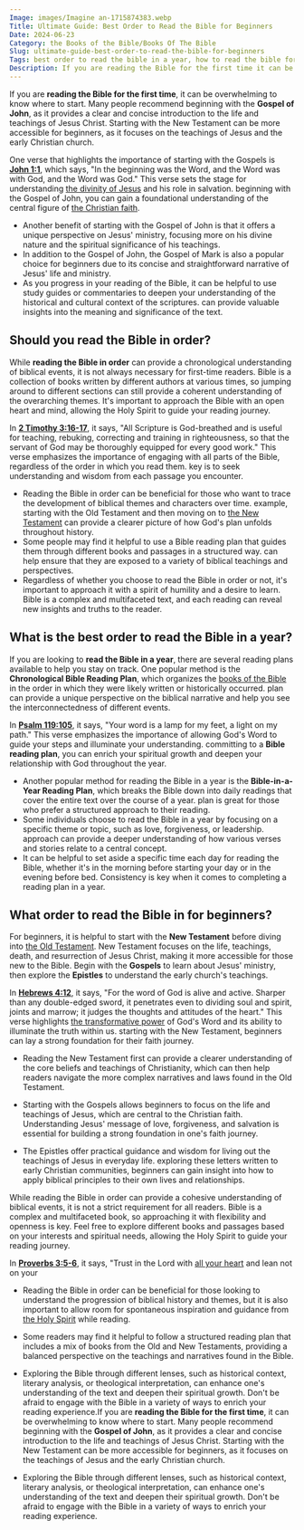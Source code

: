 ```yaml
---
Image: images/Imagine an-1715874383.webp
Title: Ultimate Guide: Best Order to Read the Bible for Beginners
Date: 2024-06-23
Category: the Books of the Bible/Books Of The Bible
Slug: ultimate-guide-best-order-to-read-the-bible-for-beginners
Tags: best order to read the bible in a year, how to read the bible for the first time, should you read the bible in order, what is the best order to read the bible, should i read the bible in order, reading the bible in order, best order to read the bible for beginners, best order to read the bible for the first time, what order to read the bible in, the books of the bible, books of the bible
Description: If you are reading the Bible for the first time it can be overwhelming to know where to start Many people recommend beginning with the Gospel of John as it provides a clear and concise introduction to the life and teachings of Jesus Christ Starting with the New Testament can
---
```


If you are **reading the Bible for the first time**, it can be overwhelming to know where to start. Many people recommend beginning with the **Gospel of John**, as it provides a clear and concise introduction to the life and teachings of Jesus Christ. Starting with the New Testament can be more accessible for beginners, as it focuses on the teachings of Jesus and the early Christian church.

One verse that highlights the importance of starting with the Gospels is **[John 1:1](https://www.bibleref.com/John/1/John-1-1.html)**, which says, "In the beginning was the Word, and the Word was with God, and the Word was God." This verse sets the stage for understanding [the divinity of Jesus](/10-fascinating-facts-about-jesus-christ-a-comprehensive-guide-for-christian-readers) and his role in salvation.  beginning with the Gospel of John, you can gain a foundational understanding of the central figure of [the Christian faith](/nurturing-faith-and-family-comprehensive-guide-christian-parenting-life).

- Another benefit of starting with the Gospel of John is that it offers a unique perspective on Jesus' ministry, focusing more on his divine nature and the spiritual significance of his teachings.
- In addition to the Gospel of John, the Gospel of Mark is also a popular choice for beginners due to its concise and straightforward narrative of Jesus' life and ministry.
- As you progress in your reading of the Bible, it can be helpful to use study guides or commentaries to deepen your understanding of the historical and cultural context of the scriptures.  can provide valuable insights into the meaning and significance of the text.

## Should you read the Bible in order?

While **reading the Bible in order** can provide a chronological understanding of biblical events, it is not always necessary for first-time readers.  Bible is a collection of books written by different authors at various times, so jumping around to different sections can still provide a coherent understanding of the overarching themes. It's important to approach the Bible with an open heart and mind, allowing the Holy Spirit to guide your reading journey.

In **[2 Timothy 3:16-17](https://www.bibleref.com/2-Timothy/3/2-Timothy-3-16.html)**, it says, "All Scripture is God-breathed and is useful for teaching, rebuking, correcting and training in righteousness, so that the servant of God may be thoroughly equipped for every good work." This verse emphasizes the importance of engaging with all parts of the Bible, regardless of the order in which you read them.  key is to seek understanding and wisdom from each passage you encounter.

- Reading the Bible in order can be beneficial for those who want to trace the development of biblical themes and characters over time.  example, starting with the Old Testament and then moving on to [the New Testament](/understanding-the-differences-between-messianic-judaism-and-christianity-a-comprehensive-guide) can provide a clearer picture of how God's plan unfolds throughout history.
- Some people may find it helpful to use a Bible reading plan that guides them through different books and passages in a structured way.  can help ensure that they are exposed to a variety of biblical teachings and perspectives.
- Regardless of whether you choose to read the Bible in order or not, it's important to approach it with a spirit of humility and a desire to learn.  Bible is a complex and multifaceted text, and each reading can reveal new insights and truths to the reader.

## What is the best order to read the Bible in a year?

If you are looking to **read the Bible in a year**, there are several reading plans available to help you stay on track. One popular method is the **Chronological Bible Reading Plan**, which organizes the [books of the Bible](/the-ultimate-guide-to-bible-study-booklets-for-adult-christian-education) in the order in which they were likely written or historically occurred.  plan can provide a unique perspective on the biblical narrative and help you see the interconnectedness of different events.

In **[Psalm 119:105](https://www.bibleref.com/Psalm/119/Psalm-119-105.html)**, it says, "Your word is a lamp for my feet, a light on my path." This verse emphasizes the importance of allowing God's Word to guide your steps and illuminate your understanding.  committing to a **Bible reading plan**, you can enrich your spiritual growth and deepen your relationship with God throughout the year.

- Another popular method for reading the Bible in a year is the **Bible-in-a-Year Reading Plan**, which breaks the Bible down into daily readings that cover the entire text over the course of a year.  plan is great for those who prefer a structured approach to their reading.
- Some individuals choose to read the Bible in a year by focusing on a specific theme or topic, such as love, forgiveness, or leadership.  approach can provide a deeper understanding of how various verses and stories relate to a central concept.
- It can be helpful to set aside a specific time each day for reading the Bible, whether it's in the morning before starting your day or in the evening before bed. Consistency is key when it comes to completing a reading plan in a year.

## What order to read the Bible in for beginners?

For beginners, it is helpful to start with the **New Testament** before diving into [the Old Testament](/where-does-the-new-testament-begin-a-comprehensive-guide-for-christian-readers).  New Testament focuses on the life, teachings, death, and resurrection of Jesus Christ, making it more accessible for those new to the Bible. Begin with the **Gospels** to learn about Jesus' ministry, then explore the **Epistles** to understand the early church's teachings.

In **[Hebrews 4:12](https://www.bibleref.com/Hebrews/4/Hebrews-4-12.html)**, it says, "For the word of God is alive and active. Sharper than any double-edged sword, it penetrates even to dividing soul and spirit, joints and marrow; it judges the thoughts and attitudes of the heart." This verse highlights [the transformative power](/10-essential-bible-verses-for-strength-and-encouragement) of God's Word and its ability to illuminate the truth within us.  starting with the New Testament, beginners can lay a strong foundation for their faith journey.

- Reading the New Testament first can provide a clearer understanding of the core beliefs and teachings of Christianity, which can then help readers navigate the more complex narratives and laws found in the Old Testament.

- Starting with the Gospels allows beginners to focus on the life and teachings of Jesus, which are central to the Christian faith. Understanding Jesus' message of love, forgiveness, and salvation is essential for building a strong foundation in one's faith journey.

- The Epistles offer practical guidance and wisdom for living out the teachings of Jesus in everyday life.  exploring these letters written to early Christian communities, beginners can gain insight into how to apply biblical principles to their own lives and relationships.

While reading the Bible in order can provide a cohesive understanding of biblical events, it is not a strict requirement for all readers.  Bible is a complex and multifaceted book, so approaching it with flexibility and openness is key. Feel free to explore different books and passages based on your interests and spiritual needs, allowing the Holy Spirit to guide your reading journey.

In **[Proverbs 3:5-6](https://www.bibleref.com/Proverbs/3/Proverbs-3-5.html)**, it says, "Trust in the Lord with [all your heart](/powerful-prayer-for-christian-new-beginnings-find-hope-and-renewal) and lean not on your

- Reading the Bible in order can be beneficial for those looking to understand the progression of biblical history and themes, but it is also important to allow room for spontaneous inspiration and guidance from [the Holy Spirit](/ultimate-spiritual-warfare-prayers-for-protection-powerful-strategies-for-christian-defense) while reading.

- Some readers may find it helpful to follow a structured reading plan that includes a mix of books from the Old and New Testaments, providing a balanced perspective on the teachings and narratives found in the Bible.

- Exploring the Bible through different lenses, such as historical context, literary analysis, or theological interpretation, can enhance one's understanding of the text and deepen their spiritual growth. Don't be afraid to engage with the Bible in a variety of ways to enrich your reading experience.If you are **reading the Bible for the first time**, it can be overwhelming to know where to start. Many people recommend beginning with the **Gospel of John**, as it provides a clear and concise introduction to the life and teachings of Jesus Christ. Starting with the New Testament can be more accessible for beginners, as it focuses on the teachings of Jesus and the early Christian church.

- Exploring the Bible through different lenses, such as historical context, literary analysis, or theological interpretation, can enhance one's understanding of the text and deepen their spiritual growth. Don't be afraid to engage with the Bible in a variety of ways to enrich your reading experience.